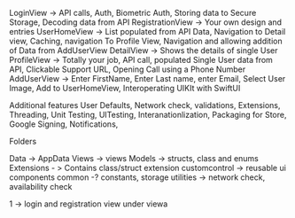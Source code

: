 LoginView -> API calls, Auth, Biometric Auth, Storing data to Secure Storage, Decoding data from API
RegistrationView -> Your own design and entries
UserHomeView -> List populated from API Data, Navigation to Detail view, Caching, navigation To Profile View, Navigation and allowing addition of Data from AddUserView
DetailView -> Shows the details of single User
ProfileView -> Totally your job, API call, populated Single User data from API, Clickable Support URL, Opening Call using a Phone Number
AddUserView -> Enter FirstName, Enter Last name, enter Email, Select User Image, Add to UserHomeView, Interoperating UIKIt with SwiftUI

Additional features
User Defaults, Network check, validations, Extensions, Threading, Unit Testing, UITesting, Interanationlization, Packaging for Store, Google Signing, Notifications, 



Folders

Data -> AppData
Views -> views
Models -> structs, class and enums
Extensions - > Contains class/struct extension
customcontrol ->  reusable ui components
common -? constants, storage
utilities -> network check, availability check


1 -> login and registration view under viewa
